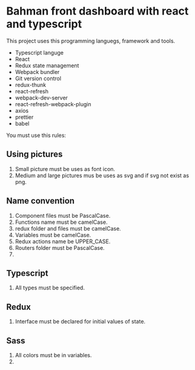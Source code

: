 # Bahman front dashboard with react and typescript

This project uses this programming languegs, framework and tools.

- Typescript languge
- React
- Redux state management
- Webpack bundler
- Git version control
- redux-thunk
- react-refresh
- webpack-dev-server
- react-refresh-webpack-plugin
- axios
- prettier
- babel

You must use this rules:

## Using pictures

1. Small picture must be uses as font icon.
2. Medium and large pictures mus be uses as svg and if svg not exist as png.

## Name convention

1. Component files must be PascalCase.
2. Functions name must be camelCase.
3. redux folder and files must be camelCase.
4. Variables must be camelCase.
5. Redux actions name be UPPER_CASE.
6. Routers folder must be PascalCase.
7.

## Typescript

1. All types must be specified.

## Redux

1. Interface must be declared for initial values of state.

## Sass

1. All colors must be in variables.
2.
